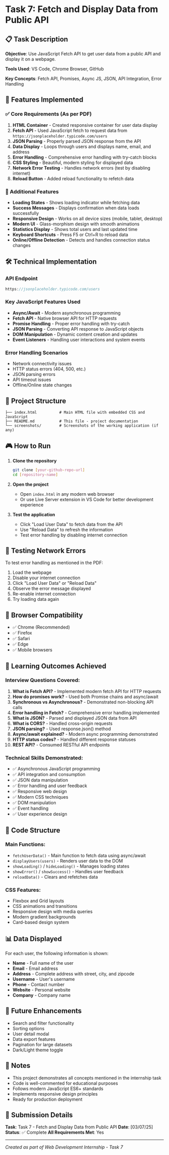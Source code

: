 # Task 7: Fetch and Display Data from Public API

## 📋 Task Description
**Objective**: Use JavaScript Fetch API to get user data from a public API and display it on a webpage.

**Tools Used**: VS Code, Chrome Browser, GitHub

**Key Concepts**: Fetch API, Promises, Async JS, JSON, API Integration, Error Handling

## 🚀 Features Implemented

### ✅ Core Requirements (As per PDF)
1. **HTML Container** - Created responsive container for user data display
2. **Fetch API** - Used JavaScript fetch to request data from `https://jsonplaceholder.typicode.com/users`
3. **JSON Parsing** - Properly parsed JSON response from the API
4. **Data Display** - Loops through users and displays name, email, and address
5. **Error Handling** - Comprehensive error handling with try-catch blocks
6. **CSS Styling** - Beautiful, modern styling for displayed data
7. **Network Error Testing** - Handles network errors (test by disabling internet)
8. **Reload Button** - Added reload functionality to refetch data

### 🎯 Additional Features
- **Loading States** - Shows loading indicator while fetching data
- **Success Messages** - Displays confirmation when data loads successfully
- **Responsive Design** - Works on all device sizes (mobile, tablet, desktop)
- **Modern UI** - Glass-morphism design with smooth animations
- **Statistics Display** - Shows total users and last updated time
- **Keyboard Shortcuts** - Press F5 or Ctrl+R to reload data
- **Online/Offline Detection** - Detects and handles connection status changes

## 🛠️ Technical Implementation

### API Endpoint
```javascript
https://jsonplaceholder.typicode.com/users
```

### Key JavaScript Features Used
- **Async/Await** - Modern asynchronous programming
- **Fetch API** - Native browser API for HTTP requests
- **Promise Handling** - Proper error handling with try-catch
- **JSON Parsing** - Converting API response to JavaScript objects
- **DOM Manipulation** - Dynamic content creation and updates
- **Event Listeners** - Handling user interactions and system events

### Error Handling Scenarios
- Network connectivity issues
- HTTP status errors (404, 500, etc.)
- JSON parsing errors
- API timeout issues
- Offline/Online state changes

## 📁 Project Structure
```
├── index.html          # Main HTML file with embedded CSS and JavaScript
├── README.md           # This file - project documentation
└── screenshots/        # Screenshots of the working application (if any)
```

## 🎮 How to Run

1. **Clone the repository**
   ```bash
   git clone [your-github-repo-url]
   cd [repository-name]
   ```

2. **Open the project**
   - Open `index.html` in any modern web browser
   - Or use Live Server extension in VS Code for better development experience

3. **Test the application**
   - Click "Load User Data" to fetch data from the API
   - Use "Reload Data" to refresh the information
   - Test error handling by disabling internet connection

## 🧪 Testing Network Errors

To test error handling as mentioned in the PDF:
1. Load the webpage
2. Disable your internet connection
3. Click "Load User Data" or "Reload Data"
4. Observe the error message displayed
5. Re-enable internet connection
6. Try loading data again

## 📱 Browser Compatibility

- ✅ Chrome (Recommended)
- ✅ Firefox
- ✅ Safari
- ✅ Edge
- ✅ Mobile browsers

## 🎯 Learning Outcomes Achieved

### Interview Questions Covered:
1. **What is Fetch API?** - Implemented modern fetch API for HTTP requests
2. **How do promises work?** - Used both Promise chains and async/await
3. **Synchronous vs Asynchronous?** - Demonstrated non-blocking API calls
4. **Error handling in Fetch?** - Comprehensive error handling implemented
5. **What is JSON?** - Parsed and displayed JSON data from API
6. **What is CORS?** - Handled cross-origin requests
7. **JSON parsing?** - Used response.json() method
8. **Async/await explained?** - Modern async programming demonstrated
9. **HTTP status codes?** - Handled different response statuses
10. **REST API?** - Consumed RESTful API endpoints

### Technical Skills Demonstrated:
- ✅ Asynchronous JavaScript programming
- ✅ API integration and consumption
- ✅ JSON data manipulation
- ✅ Error handling and user feedback
- ✅ Responsive web design
- ✅ Modern CSS techniques
- ✅ DOM manipulation
- ✅ Event handling
- ✅ User experience design

## 🔧 Code Structure

### Main Functions:
- `fetchUserData()` - Main function to fetch data using async/await
- `displayUsers(users)` - Renders user data to the DOM
- `showLoading()` / `hideLoading()` - Manages loading states
- `showError()` / `showSuccess()` - Handles user feedback
- `reloadData()` - Clears and refetches data

### CSS Features:
- Flexbox and Grid layouts
- CSS animations and transitions
- Responsive design with media queries
- Modern gradient backgrounds
- Card-based design system

## 📊 Data Displayed

For each user, the following information is shown:
- **Name** - Full name of the user
- **Email** - Email address
- **Address** - Complete address with street, city, and zipcode
- **Username** - User's username
- **Phone** - Contact number
- **Website** - Personal website
- **Company** - Company name

## 🌟 Future Enhancements

- Search and filter functionality
- Sorting options
- User detail modal
- Data export features
- Pagination for large datasets
- Dark/Light theme toggle

## 📝 Notes

- This project demonstrates all concepts mentioned in the internship task
- Code is well-commented for educational purposes
- Follows modern JavaScript ES6+ standards
- Implements responsive design principles
- Ready for production deployment

## 🎉 Submission Details

**Task**: Task 7 - Fetch and Display Data from Public API
**Date**: [03/07/25]
**Status**: ✅ Complete
**All Requirements Met**: Yes

---

*Created as part of Web Development Internship - Task 7*
